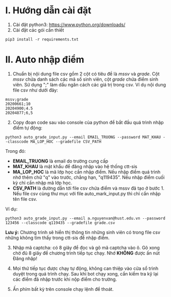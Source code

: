 # I. Hướng dẫn cài đặt  
1. Cài đặt python3: https://www.python.org/downloads/  
2. Cài đặt các gói cần thiết 
``` 
pip3 install -r requirements.txt  
```

# II. Auto nhập điểm  
1. Chuẩn bị nội dung file csv gồm 2 cột có tiêu đề là *mssv* và *grade*. Cột *mssv* chứa danh sách các mã số sinh viên, cột *grade* chứa điểm sinh viên. Sử dụng ";" làm dấu ngăn cách các giá trị trong csv.
Ví dụ nội dung file csv như dưới đây: 
``` 
mssv;grade  
20200661;10  
20204900;4.5  
20204877;6,5  
```

2. Copy đoạn code sau vào console của python để bắt đầu quá trình nhập điểm tự động:
```
python3 auto_grade_input.py --email EMAIL_TRUONG --password MAT_KHAU --classcode MA_LOP_HOC --gradefile CSV_PATH
```
Trong đó:  
- **EMAIL_TRUONG** là email do trường cung cấp  
- **MAT_KHAU** là mật khẩu để đăng nhập vào hệ thống ctt-sis  
- **MA_LOP_HOC** là mã lớp học cần nhập điểm. Nếu nhập điểm quá trình nhớ thêm chữ "q" vào trước, chẳng hạn, "q119435". Nếu nhập điểm cuối kỳ chỉ cần nhập mã lớp học.  
- **CSV_PATH** là đường dẫn tới file csv chứa điểm và mssv đã tạo ở bước 1. Nếu file csv cùng thư mục với file auto_mark_input.py thì chỉ cần nhập tên file csv.

Ví dụ:
```
python3 auto_grade_input.py --email a.nguyenvan@hust.edu.vn --password 123456 --classcode q119435 --gradefile grade.csv
```

**Lưu ý:** Chương trình sẽ hiển thị thông tin những sinh viên có trong file csv những không tìm thấy trong ctt-sis để nhập điểm. 

3. Nhập mã captcha: có 8 giây để đọc và gõ mã captcha vào ô. Gõ xong chờ đủ 8 giây để chương trình tiếp tục chạy. Nhớ **KHÔNG** được ấn nút Đăng nhập! 

4. Mọi thứ tiếp tục được chạy tự động, không can thiệp vào cửa sổ trình duyệt trong quá trình chạy. Sau khi bot chạy xong, cần kiểm tra kỹ lại các điểm đã nhập trước khi nộp điểm cho trường. 
5. Ấn phím bất kỳ trên console chạy lệnh để thoát.